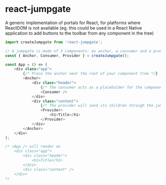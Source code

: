 # react-jumpgate

A generic implementation of portals for React, for platforms where ReactDOM is not available
(eg. this could be used in a React Native application to add buttons to the toolbar from any component in the tree)

```js
import createJumpgate from 'react-jumpgate';

// A jumpgate is made of 3 components: an anchor, a consumer and a provider
const { Anchor, Consumer, Provider } = createJumpgate();

const App = () => (
    <div class="app">
        {/* Place the anchor near the root of your component tree */}
        <Anchor>
            <div class="header">
                {/* The consumer acts as a placeholder for the component you want to teleport */}
                <Consumer />
            </div>
            <div class="content">
                {/* The provider will send its children through the jumpgate to the consumer */}
                <Provider>
                    <h1>Title</h1>
                </Provider>
            </div>
        </Anchor>
    </div>
);

/* <App /> will render as
    <div class="app">
        <div class="header">
            <h1>Title</h1>
        </div>
        <div class="content" />
    </div>
*/
```
